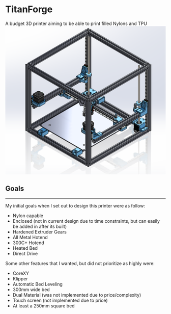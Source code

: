 # TitanForge
A budget 3D printer aiming to be able to print filled Nylons and TPU
<img src="https://github.com/KyleDavis2200/TitanForge/blob/main/image_2025-03-28_122029202.png" width="550">
## Goals
***
My initial goals when I set out to design this printer were as follow:
- Nylon capable
- Enclosed (not in current design due to time constraints, but can easily be added in after its built)
- Hardened Extruder Gears
- All Metal Hotend
- 300C+ Hotend
- Heated Bed
- Direct Drive

Some other features that I wanted, but did not prioritize as highly were:
- CoreXY
- Klipper
- Automatic Bed Leveling
- 300mm wide bed
- Dual Material (was not implemented due to price/complexity)
- Touch screen (not implemented due to price)
- At least a 250mm square bed
